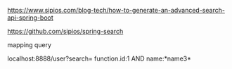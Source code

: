 https://www.sipios.com/blog-tech/how-to-generate-an-advanced-search-api-spring-boot

https://github.com/sipios/spring-search 

mapping query

localhost:8888/user?search= function.id:1 AND name:\*name3\*
